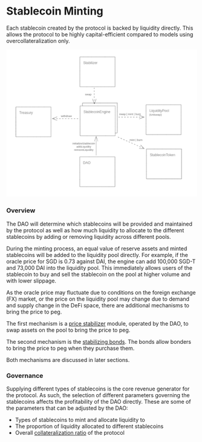 # Stablecoin Minting

Each stablecoin created by the protocol is backed by liquidity directly. This allows the protocol to be highly capital-efficient compared to models using overcollateralization only.

![The DAO manages the issuance of stablecoins](<../.gitbook/assets/image (5).png>)

### Overview

The DAO will determine which stablecoins will be provided and maintained by the protocol as well as how much liquidity to allocate to the different stablecoins by adding or removing liquidity across different pools.

During the minting process, an equal value of reserve assets and minted stablecoins will be added to the liquidity pool directly. For example, if the oracle price for SGD is 0.73 against DAI, the engine can add 100,000 SGD-T and 73,000 DAI into the liquidity pool. This immediately allows users of the stablecoin to buy and sell the stablecoin on the pool at higher volume and with lower slippage.

As the oracle price may fluctuate due to conditions on the foreign exchange (FX) market, or the price on the liquidity pool may change due to demand and supply change in the DeFi space, there are additional mechanisms to bring the price to peg.

The first mechanism is a [price stabilizer](price-stabilizer.md) module, operated by the DAO, to swap assets on the pool to bring the price to peg.

The second mechanism is the [stabilizing bonds](stabilizing-bond.md). The bonds allow bonders to bring the price to peg when they purchase them.

Both mechanisms are discussed in later sections.

### Governance

Supplying different types of stablecoins is the core revenue generator for the protocol. As such, the selection of different parameters governing the stablecoins affects the profitability of the DAO directly. These are some of the parameters that can be adjusted by the DAO:

* Types of stablecoins to mint and allocate liquidity to
* The proportion of liquidity allocated to different stablecoins
* Overall [collateralization ratio](collateralization.md) of the protocol

